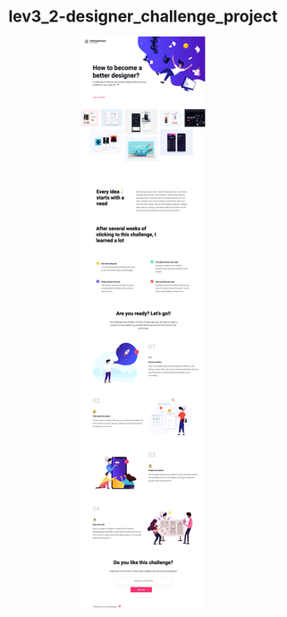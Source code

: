 <div align="center"> 

# lev3_2-designer_challenge_project

</div>

<div align="center"> 

![](./assets/img/designer-challenge.png)

</div>
